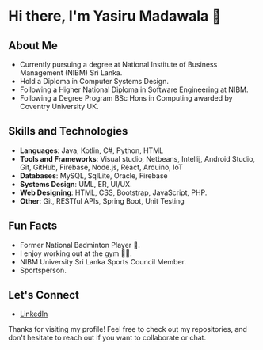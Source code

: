 # Hi there, I'm Yasiru Madawala 👋

## About Me
- Currently pursuing a degree at National Institute of Business Management (NIBM) Sri Lanka.
- Hold a Diploma in Computer Systems Design.
- Following a Higher National Diploma in Software Engineering at NIBM.
- Following a Degree Program BSc Hons in Computing awarded by Coventry University UK.

## Skills and Technologies

- **Languages**: Java, Kotlin, C#, Python, HTML
- **Tools and Frameworks**: Visual studio, Netbeans, Intellij, Android Studio, Git, GitHub, Firebase, Node.js, React, Arduino, IoT
- **Databases**: MySQL, SqlLite, Oracle, Firebase
- **Systems Design**: UML, ER, UI/UX.
- **Web Designing**: HTML, CSS, Bootstrap, JavaScript, PHP.
- **Other**: Git, RESTful APIs, Spring Boot, Unit Testing

## Fun Facts

- Former National Badminton Player 🏸.
- I enjoy working out at the gym 🏋️‍♂️.
- NIBM University Sri Lanka Sports Council Member.
- Sportsperson.

## Let's Connect

- [LinkedIn](https://www.linkedin.com/in/yasiru-madawala-b75052275/)

Thanks for visiting my profile! Feel free to check out my repositories, and don't hesitate to reach out if you want to collaborate or chat.
